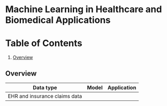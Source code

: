 # Machine Learning in Healthcare and Biomedical Applications



# Table of Contents
1. [Overview](#Overview)



## Overview
|Data type|Model|Application|
|---|---|---|
|EHR and insurance claims data|||
